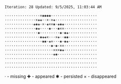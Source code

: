 `Iteration: 28 Updated: 9/5/2025, 11:03:44 AM`
<!-- GOL_START -->
`················×✱✱✱✱·····················`</br>
`··············×✚✚··×·×✚···················`</br>
`·············✚✱✚·×·✚××✱·✚✱✚···············`</br>
`··············✱✚····✱···✱××···············`</br>
`···············✱·········✱·✱✚·············`</br>
`················✱✚✚×···×✚··✱✱·············`</br>
`·················✱✱·✚×···✱·✱✚·············`</br>
`·····················✱·✱·××···············`</br>
`······················×××✱✚···············`</br>
`······················✚✱··················`</br>
`··········································`</br>
`··········································`</br>
`··········································`</br>
<!-- GOL_END -->
· - missing
✚ - appeared
✱ - persisted
× - disappeared